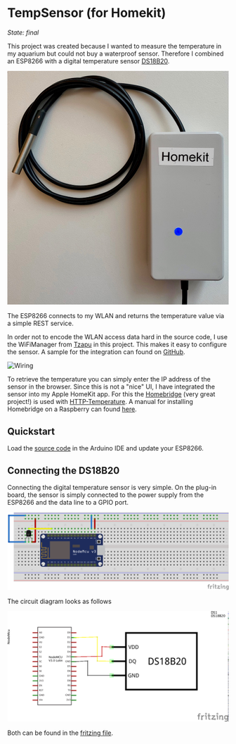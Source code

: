 # TempSensor (for Homekit)

_State: final_

This project was created because I wanted to measure the temperature in my aquarium but could not buy a waterproof sensor. Therefore I combined an ESP8266 with a digital temperature sensor [DS18B20][1]. 

![An ESP8266 based sensor for HomeKit][image-1]

The ESP8266 connects to my WLAN and returns the temperature value via a simple REST service.

In order not to encode the WLAN access data hard in the source code, I use the WiFiManager from [Tzapu][2] in this project. This makes it easy to configure the sensor. A sample for the integration can found on [GitHub][3].

![][image-2]

To retrieve the temperature you can simply enter the IP address of the sensor in the browser. Since this is not a "nice" UI, I have integrated the sensor into my Apple HomeKit app. For this the [Homebridge][4] (very great project!) is used with [HTTP-Temperature][5]. A manual for installing Homebridge on a Raspberry can found [here][6].

## Quickstart

Load the [source code][7] in the Arduino IDE and update your ESP8266. 

## Connecting the DS18B20

Connecting the digital temperature sensor is very simple. On the plug-in board, the sensor is simply connected to the power supply from the ESP8266 and the data line to a GPIO port.

![Plug-in board][image-3]

The circuit diagram looks as follows

![Wiring diagram][image-4]

Both can be found in the [fritzing file][8].

[1]:	https://create.arduino.cc/projecthub/TheGadgetBoy/ds18b20-digital-temperature-sensor-and-arduino-9cc806
[2]:	https://github.com/tzapu/WiFiManager
[3]:	https://github.com/tzapu/WiFiManager/blob/master/examples/AutoConnect/AutoConnect.ino
[4]:	https://github.com/nfarina/homebridge
[5]:	https://www.npmjs.com/package/homebridge-http-temperature
[6]:	https://github.com/nfarina/homebridge/wiki/Running-HomeBridge-on-a-Raspberry-Pi
[7]:	TempsensorRest_v2.ino
[8]:	doc/Tempsensor.fzz "Fritzing file for the TempSensor"

[image-1]:	doc/Tempsensor.jpg "Temperature Sensor"
[image-2]:	doc/Tempsensor_open.jpg "Wiring"
[image-3]:	doc/Tempsensor_Plug-in_board.png "Plug-in board"
[image-4]:	doc/Tempsensor_Wiring_diagram.png "Wiring diagram"